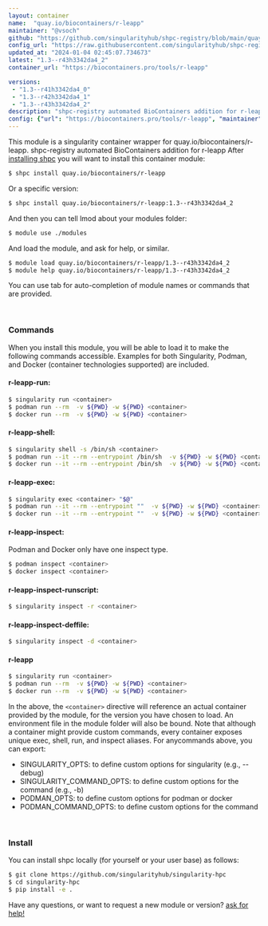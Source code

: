```yaml
---
layout: container
name:  "quay.io/biocontainers/r-leapp"
maintainer: "@vsoch"
github: "https://github.com/singularityhub/shpc-registry/blob/main/quay.io/biocontainers/r-leapp/container.yaml"
config_url: "https://raw.githubusercontent.com/singularityhub/shpc-registry/main/quay.io/biocontainers/r-leapp/container.yaml"
updated_at: "2024-01-04 02:45:07.734673"
latest: "1.3--r43h3342da4_2"
container_url: "https://biocontainers.pro/tools/r-leapp"

versions:
 - "1.3--r41h3342da4_0"
 - "1.3--r42h3342da4_1"
 - "1.3--r43h3342da4_2"
description: "shpc-registry automated BioContainers addition for r-leapp"
config: {"url": "https://biocontainers.pro/tools/r-leapp", "maintainer": "@vsoch", "description": "shpc-registry automated BioContainers addition for r-leapp", "latest": {"1.3--r43h3342da4_2": "sha256:965c404f5052926263e4f202fa37c781713278ebecea393d4c6644b05adedd21"}, "tags": {"1.3--r41h3342da4_0": "sha256:cb13e5e88d0814d675aa5f3b6a49fca3ebde7ab2070f63149a2f8c6d730d0049", "1.3--r42h3342da4_1": "sha256:01d5f98ace9392303ffe24b2aed72670ffd02450aa1aa0303f1ced7a631d7664", "1.3--r43h3342da4_2": "sha256:965c404f5052926263e4f202fa37c781713278ebecea393d4c6644b05adedd21"}, "docker": "quay.io/biocontainers/r-leapp"}
---
```


This module is a singularity container wrapper for quay.io/biocontainers/r-leapp.
shpc-registry automated BioContainers addition for r-leapp
After [installing shpc](#install) you will want to install this container module:


```bash
$ shpc install quay.io/biocontainers/r-leapp
```

Or a specific version:

```bash
$ shpc install quay.io/biocontainers/r-leapp:1.3--r43h3342da4_2
```

And then you can tell lmod about your modules folder:

```bash
$ module use ./modules
```

And load the module, and ask for help, or similar.

```bash
$ module load quay.io/biocontainers/r-leapp/1.3--r43h3342da4_2
$ module help quay.io/biocontainers/r-leapp/1.3--r43h3342da4_2
```

You can use tab for auto-completion of module names or commands that are provided.

<br>

### Commands

When you install this module, you will be able to load it to make the following commands accessible.
Examples for both Singularity, Podman, and Docker (container technologies supported) are included.

#### r-leapp-run:

```bash
$ singularity run <container>
$ podman run --rm  -v ${PWD} -w ${PWD} <container>
$ docker run --rm  -v ${PWD} -w ${PWD} <container>
```

#### r-leapp-shell:

```bash
$ singularity shell -s /bin/sh <container>
$ podman run --it --rm --entrypoint /bin/sh  -v ${PWD} -w ${PWD} <container>
$ docker run --it --rm --entrypoint /bin/sh  -v ${PWD} -w ${PWD} <container>
```

#### r-leapp-exec:

```bash
$ singularity exec <container> "$@"
$ podman run --it --rm --entrypoint ""  -v ${PWD} -w ${PWD} <container> "$@"
$ docker run --it --rm --entrypoint ""  -v ${PWD} -w ${PWD} <container> "$@"
```

#### r-leapp-inspect:

Podman and Docker only have one inspect type.

```bash
$ podman inspect <container>
$ docker inspect <container>
```

#### r-leapp-inspect-runscript:

```bash
$ singularity inspect -r <container>
```

#### r-leapp-inspect-deffile:

```bash
$ singularity inspect -d <container>
```



#### r-leapp

```bash
$ singularity run <container>
$ podman run --rm  -v ${PWD} -w ${PWD} <container>
$ docker run --rm  -v ${PWD} -w ${PWD} <container>
```


In the above, the `<container>` directive will reference an actual container provided
by the module, for the version you have chosen to load. An environment file in the
module folder will also be bound. Note that although a container
might provide custom commands, every container exposes unique exec, shell, run, and
inspect aliases. For anycommands above, you can export:

 - SINGULARITY_OPTS: to define custom options for singularity (e.g., --debug)
 - SINGULARITY_COMMAND_OPTS: to define custom options for the command (e.g., -b)
 - PODMAN_OPTS: to define custom options for podman or docker
 - PODMAN_COMMAND_OPTS: to define custom options for the command

<br>

### Install

You can install shpc locally (for yourself or your user base) as follows:

```bash
$ git clone https://github.com/singularityhub/singularity-hpc
$ cd singularity-hpc
$ pip install -e .
```

Have any questions, or want to request a new module or version? [ask for help!](https://github.com/singularityhub/singularity-hpc/issues)